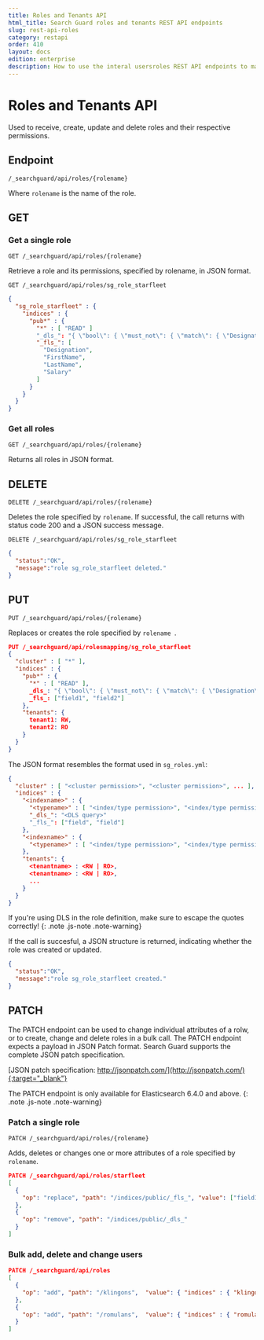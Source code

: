 ```yaml
---
title: Roles and Tenants API
html_title: Search Guard roles and tenants REST API endpoints
slug: rest-api-roles
category: restapi
order: 410
layout: docs
edition: enterprise
description: How to use the interal usersroles REST API endpoints to manage users.
---
```


<!---
Copryight 2017 floragunn GmbH
-->


# Roles and Tenants API

Used to receive, create, update and delete roles and their respective permissions.

## Endpoint

```
/_searchguard/api/roles/{rolename}
```
Where `rolename` is the name of the role.

## GET

### Get a single role

```
GET /_searchguard/api/roles/{rolename}
```

Retrieve a role and its permissions, specified by rolename, in JSON format.

```
GET /_searchguard/api/roles/sg_role_starfleet
```
```json
{
  "sg_role_starfleet" : {
    "indices" : {
      "pub*" : {
        "*" : [ "READ" ]
        "_dls_": "{ \"bool\": { \"must_not\": { \"match\": { \"Designation\": \"CEO\"  }}}}",
        "_fls_": [
          "Designation",
          "FirstName",
          "LastName",
          "Salary"
        ]
      }
    }
  }
}
```

### Get all roles

```
GET /_searchguard/api/roles/{rolename}
```

Returns all roles in JSON format.

## DELETE
```
DELETE /_searchguard/api/roles/{rolename}
```
Deletes the role specified by `rolename`. If successful, the call returns with status code 200 and a JSON success message.

```
DELETE /_searchguard/api/roles/sg_role_starfleet
```
```json
{
  "status":"OK",
  "message":"role sg_role_starfleet deleted."
}
```

## PUT
```
PUT /_searchguard/api/roles/{rolename}
```
Replaces or creates the role specified by `rolename `.

```json
PUT /_searchguard/api/rolesmapping/sg_role_starfleet
{
  "cluster" : [ "*" ],
  "indices" : {
    "pub*" : {
      "*" : [ "READ" ],
      _dls_: "{ \"bool\": { \"must_not\": { \"match\": { \"Designation\": \"CEO\"}}}}"
      _fls_: ["field1", "field2"]
    },
    "tenants": {
      tenant1: RW,
      tenant2: RO
    }    
  }  
}
```

The JSON format resembles the format used in `sg_roles.yml`:

```json
{
  "cluster" : [ "<cluster permission>", "<cluster permission>", ... ],
  "indices" : {
    "<indexname>" : {
      "<typename>" : [ "<index/type permission>", "<index/type permission>", ... ],
      "_dls_": "<DLS query>"
      "_fls_": ["field", "field"]
    },
    "<indexname>" : {
      "<typename>" : [ "<index/type permission>", "<index/type permission>", ... ],
    },
    "tenants": {
      <tenantname> : <RW | RO>,
      <tenantname> : <RW | RO>,
      ...
    }    
  }
}
```

If you're using DLS in the role definition, make sure to escape the quotes correctly!
{: .note .js-note .note-warning}

If the call is succesful, a JSON structure is returned, indicating whether the role was created or updated.

```json
{
  "status":"OK",
  "message":"role sg_role_starfleet created."
}
```

## PATCH

The PATCH endpoint can be used to change individual attributes of a rolw, or to create, change and delete roles in a bulk call. The PATCH endpoint expects a payload in JSON Patch format. Search Guard supports the complete JSON patch specification.

[JSON patch specification: http://jsonpatch.com/](http://jsonpatch.com/){:target="_blank"}


The PATCH endpoint is only available for Elasticsearch 6.4.0 and above.
{: .note .js-note .note-warning}

### Patch a single role

```
PATCH /_searchguard/api/roles/{rolename}
```

Adds, deletes or changes one or more attributes of a role specified by `rolename`.

```json
PATCH /_searchguard/api/roles/starfleet
[ 
  { 
    "op": "replace", "path": "/indices/public/_fls_", "value": ["field1"] 
  }, 
  { 
    "op": "remove", "path": "/indices/public/_dls_" 
  }   
]
```

### Bulk add, delete and change users

```json
PATCH /_searchguard/api/roles
[ 
  { 
    "op": "add", "path": "/klingons",  "value": { "indices" : { "klingonindex" : { "*" : [ "READ" ] }  } } 
  },
  { 
    "op": "add", "path": "/romulans",  "value": { "indices" : { "romulansindex" : { "*" : [ "READ" ] }  } } 
  }
]
```